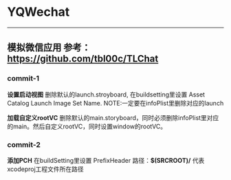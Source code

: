 # YQWechat
---------
模拟微信应用 参考：https://github.com/tbl00c/TLChat 
---------

### commit-1 
**设置启动视图** 删除默认的launch.stroyboard, 在buildsetting里设置 Asset Catalog Launch Image Set Name. 
NOTE:一定要在infoPlist里删除对应的launch

**加载自定义rootVC** 删除默认的main.storyboard，同时必须删除infoPlist里对应的main。然后自定义rootVC，同时设置window的rootVC。

### commit-2
**添加PCH** 在buildSetting里设置 PrefixHeader 路径：**$(SRCROOT)/** 代表xcodeproj工程文件所在路径

